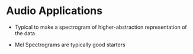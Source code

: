 # Audio Applications

- Typical to make a spectrogram of higher-abstraction representation of the data

- Mel Spectrograms are typically good starters